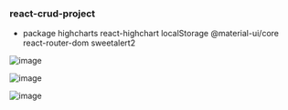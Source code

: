 ### react-crud-project
- package 
highcharts
react-highchart
localStorage
@material-ui/core
react-router-dom
sweetalert2






![image](https://user-images.githubusercontent.com/61406208/132791399-dada22d0-12c6-49a8-afe5-c7e3c3684927.png)

![image](https://user-images.githubusercontent.com/61406208/132791431-3ef716a5-989e-4790-9b98-83885374afc4.png)

![image](https://user-images.githubusercontent.com/61406208/132791474-6f618156-eb4a-472e-8750-75d6f4f00a5f.png)







